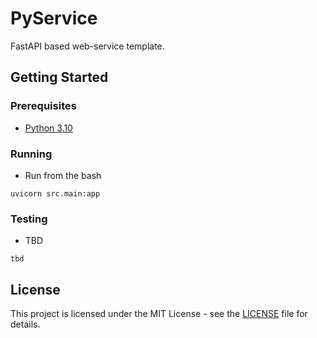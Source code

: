 # PyService

FastAPI based web-service template.

## Getting Started

### Prerequisites

* [Python 3.10](https://www.python.org/downloads/release/python-31010/)

### Running

* Run from the bash

```
uvicorn src.main:app
```

### Testing

* TBD

```
tbd
```

## License

This project is licensed under the MIT License - see the
[LICENSE](https://github.com/singnet/example-service/blob/master/LICENSE) file for details.